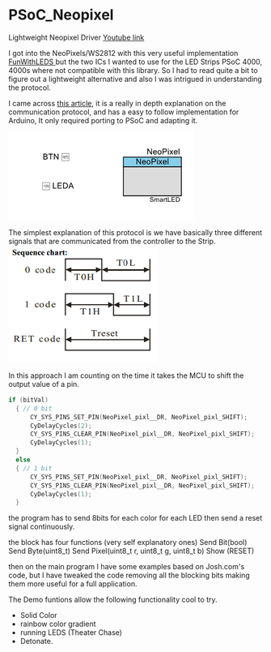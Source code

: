 # PSoC_Neopixel
 Lightweight Neopixel Driver
[Youtube link](https://www.hackster.io/juanespj/psoc-neopixel-easy-ac6884)

I got into the NeoPixels/WS2812 with this very useful implementation [FunWithLEDS ](https://community.cypress.com/t5/PSoC-Creator-Designer-Software/NeoPixel-WS2811-12-component/td-p/221257)
but the two ICs I wanted to use for the LED Strips PSoC 4000, 4000s where not compatible with this library.
So I had to read quite a bit to figure out a lightweight alternative and also I was intrigued in understanding the protocol. 

I came across [this article](https://wp.josh.com/2014/05/13/ws2812-neopixels-are-not-so-finicky-once-you-get-to-know-them/), it is a really in depth explanation on the communication protocol, and has a easy to follow implementation for Arduino, It only required porting to PSoC and adapting it.

![PSoC Schematic UI (Button + board LED) & NeoPixel Controller Block](images/Schematic.png)

The simplest explanation of this protocol is we have basically three different signals that are communicated from the controller to the Strip.
![Protocol](images/Protocol.png)

In this approach I am counting on the time it takes the MCU to shift the output value of a pin.
```c
if (bitVal)
  { // 0 bit
      CY_SYS_PINS_SET_PIN(NeoPixel_pixl__DR, NeoPixel_pixl_SHIFT); 
      CyDelayCycles(2);
      CY_SYS_PINS_CLEAR_PIN(NeoPixel_pixl__DR, NeoPixel_pixl_SHIFT);
      CyDelayCycles(1);
  }
  else
  { // 1 bit
      CY_SYS_PINS_SET_PIN(NeoPixel_pixl__DR, NeoPixel_pixl_SHIFT);            
      CY_SYS_PINS_CLEAR_PIN(NeoPixel_pixl__DR, NeoPixel_pixl_SHIFT);
      CyDelayCycles(1);
  }
```
the program has to send 8bits for each color for each LED then send a reset signal continuously.


the block has four functions (very self explanatory ones)
Send Bit(bool)
Send Byte(uint8_t)
Send Pixel(uint8_t r, uint8_t g, uint8_t b)
Show (RESET)


then on the main program I have some examples based on Josh.com's code,
but I have tweaked the code removing all the blocking bits making them more useful for a full application.


The Demo funtions allow the following functionality cool to try.

  * Solid Color
  * rainbow color gradient
  * running LEDS (Theater Chase)
  * Detonate.